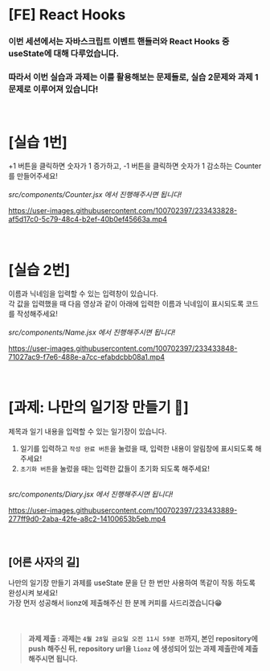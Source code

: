 # [FE] React Hooks

### 이번 세션에서는 자바스크립트 이벤트 핸들러와 React Hooks 중 useState에 대해 다루었습니다.

### 따라서 이번 실습과 과제는 이를 활용해보는 문제들로, 실습 2문제와 과제 1문제로 이루어져 있습니다!

<br/>

# [실습 1번]

+1 버튼을 클릭하면 숫자가 1 증가하고, -1 버튼을 클릭하면 숫자가 1 감소하는 Counter를 만들어주세요!  
<br/>
_src/components/Counter.jsx 에서 진행해주시면 됩니다!_

https://user-images.githubusercontent.com/100702397/233433828-af5d17c0-5c79-48c4-b2ef-40b0ef45663a.mp4

<br/>

# [실습 2번]

이름과 닉네임을 입력할 수 있는 입력창이 있습니다.  
각 값을 입력했을 때 다음 영상과 같이 아래에 입력한 이름과 닉네임이 표시되도록 코드를 작성해주세요!  
<br/>
_src/components/Name.jsx 에서 진행해주시면 됩니다!_

https://user-images.githubusercontent.com/100702397/233433848-71027ac9-f7e6-488e-a7cc-efabdcbb08a1.mp4

<br/>

# [과제: 나만의 일기장 만들기 📝]

제목과 일기 내용을 입력할 수 있는 일기장이 있습니다.

1. 일기를 입력하고 `작성 완료 버튼`을 눌렀을 때, 입력한 내용이 알림창에 표시되도록 해주세요!
2. `초기화 버튼`을 눌렀을 때는 입력한 값들이 초기화 되도록 해주세요!  
   <br/>

_src/components/Diary.jsx 에서 진행해주시면 됩니다!_

https://user-images.githubusercontent.com/100702397/233433889-277ff9d0-2aba-42fe-a8c2-14100653b5eb.mp4

<br/>

## [어른 사자의 길]
나만의 일기장 만들기 과제를 useState 문을 단 한 번만 사용하여 똑같이 작동 하도록 완성시켜 보세요!   
가장 먼저 성공해서 lionz에 제출해주신 한 분께 커피를 사드리겠습니다😁

<br/>

> #### **과제 제출** : 과제는 `4월 28일 금요일 오전 11시 59분 전`까지, 본인 repository에 push 해주신 뒤, repository url을 `lionz` 에 생성되어 있는 과제 제출란에 제출해주시면 됩니다.

<br/>
